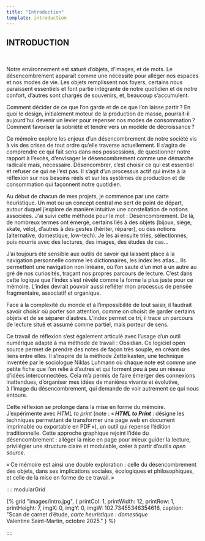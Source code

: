 ```yaml
---
title: "Introduction"
template: introduction
---
```



## INTRODUCTION

<br class="breakpage">

Notre environnement est saturé d’objets, d’images, et de mots. Le désencombrement apparaît comme une nécessité pour alléger nos espaces et nos modes de vie. Les objets remplissent nos foyers, certains nous paraissent essentiels et font partie intégrante de notre quotidien et de notre confort, d’autres sont chargés de souvenirs, et, beaucoup s’accumulent. 

Comment décider de ce que l’on garde et de ce que l’on laisse partir ? En quoi le design, initialement moteur de la production de masse, pourrait-il aujourd’hui devenir un levier pour repenser nos modes de consommation ? Comment favoriser la sobriété et tendre vers un modèle de décroissance ?

Ce mémoire explore les enjeux d’un désencombrement de notre société vis à vis des crises de tout ordre qu’elle traverse actuellement. Il s’agira de comprendre ce qui fait sens dans nos possessions, de questionner notre rapport à l’excès, d’envisager le désencombrement comme une démarche radicale mais, nécessaire. 
Désencombrer, c’est choisir ce qui est essentiel et refuser ce qui ne l’est pas. Il s’agit d’un processus actif qui invite à la réflexion sur nos besoins réels et sur les systèmes de production et de consommation qui façonnent notre quotidien.

Au début de chacun de mes projets, je commence par une carte heuristique. Un mot ou un concept central me sert de point de départ, autour duquel j’explore de manière intuitive une constellation de notions associées. J’ai suivi cette méthode pour le mot : Désencombrement. 
De là, de nombreux termes ont émergé, certains liés à des objets (bijoux, siège, skate, vélo), d’autres à des gestes (hériter, réparer), ou des notions (alternative, domestique, low-tech). Je les ai ensuite triés, sélectionnés, puis nourris avec des lectures, des images, des études de cas… 

J’ai toujours été sensible aux outils de savoir qui laissent place à la navigation personnelle comme les dictionnaires, les index les atlas… Ils permettent une navigation non linéaire, où l’on saute d’un mot à un autre au gré de nos curiosités, traçant nos propres parcours de lecture. C’est dans cette logique que l’index s’est révélé comme la forme la plus juste pour ce mémoire. L’index devrait pouvoir aussi refléter mon processus de pensée fragmentaire, associatif et organique.

Face à la complexité du monde et à l’impossibilité de tout saisir, il faudrait savoir choisir où porter son attention, comme on choisit de garder certains objets et de se séparer d’autres. L’index permet ce tri, il trace un parcours de lecture situé et assumé comme partiel, mais porteur de sens. 

Ce travail de réflexion s’est également articulé avec l’usage d’un outil numérique adapté à ma méthode de travail : Obsidian. Ce logiciel open source permet de prendre des notes de façon très souple, en créant des liens entre elles. Il s’inspire de la méthode Zettelkasten, une technique inventée par le sociologue Niklas Luhmann où chaque note est comme une petite fiche que l’on relie à d’autres et qui forment peu à peu un réseau d’idées interconnectées. Cela m’a permis de faire émerger des connexions inattendues, d’organiser mes idées de manières vivante et évolutive, à l’image du désencombrement, qui demande de voir autrement ce qui nous entoure.

Cette réflexion se prolonge dans la mise en forme du mémoire. J’expérimente avec *HTML to print* (note : « **_HTML to Print_** : désigne les techniques permettant de transformer une page web en document imprimable ou exportable en PDF »), un outil qui repense l’édition traditionnelle. Cette approche graphique rejoint l’idée du désencombrement : alléger la mise en page pour mieux guider la lecture, privilégier une structure claire et modulable, créer à partir d’outils *open source*. 

« Ce mémoire est ainsi une double exploration : celle du désencombrement des objets, dans ses implications sociales, écologiques et philosophiques, et celle de la mise en forme de ce travail. »


:::: modularGrid

{% grid "images/intro.jpg", { 
  printCol: 1,
  printWidth: 12,
  printRow: 1,
  printHeight: 7,
  imgX: 0,
  imgY: 0,
  imgW: 102.73455346354616,
  caption: "Scan de carnet d’étude, *carte heuristique : domestique*<br/>Valentine Saint-Martin, octobre 2025."
} %}

::::

